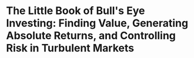 # The Little Book of Bull's Eye Investing: Finding Value, Generating Absolute Returns, and Controlling Risk in Turbulent Markets

## 

